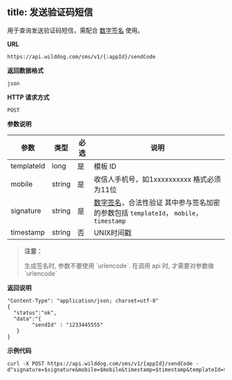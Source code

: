 
title: 发送验证码短信
---

用于查询发送验证码短信，需配合 [数字签名](/guide/sms/signature.html#生成数字签名的方法) 使用。

**URL**

```
https://api.wilddog.com/sms/v1/{:appId}/sendCode
```

**返回数据格式**

```
json
```

**HTTP 请求方式**  
  
```
POST    
```
    
**参数说明**
    
|参数           |类型           |必选       |说明|
|--------------|--------------|----------|---|
|templateId     |long            |是         |模板 ID|
|mobile          |string         |是         |收信人手机号，如1xxxxxxxxxx 格式必须为11位|
|signature      |string         |是         |[数字签名](/guide/sms/signature.html#生成数字签名的方法)，合法性验证 其中参与签名加密的参数包括 `templateId`， `mobile`，`timestamp`|
|timestamp      |string         |否         |UNIX时间戳|
    

<blockquote class="warning">
  <p><strong>注意：</strong></p>
  生成签名时, 参数不要使用 `urlencode`. 在调用 api 时, 才需要对参数做 `urlencode`
</blockquote>



**返回说明**

```
"Content-Type": "application/json; charset=utf-8"
{
  "status":"ok",
  "data":"{
        "sendId" : "1233445555"
   }
}
```

**示例代码**

```
curl -X POST https://api.wilddog.com/sms/v1/{appId}/sendCode -
d"signature=$signature&mobile=$mobile&timestamp=$timestamp&templateId=$templateId"	

```	